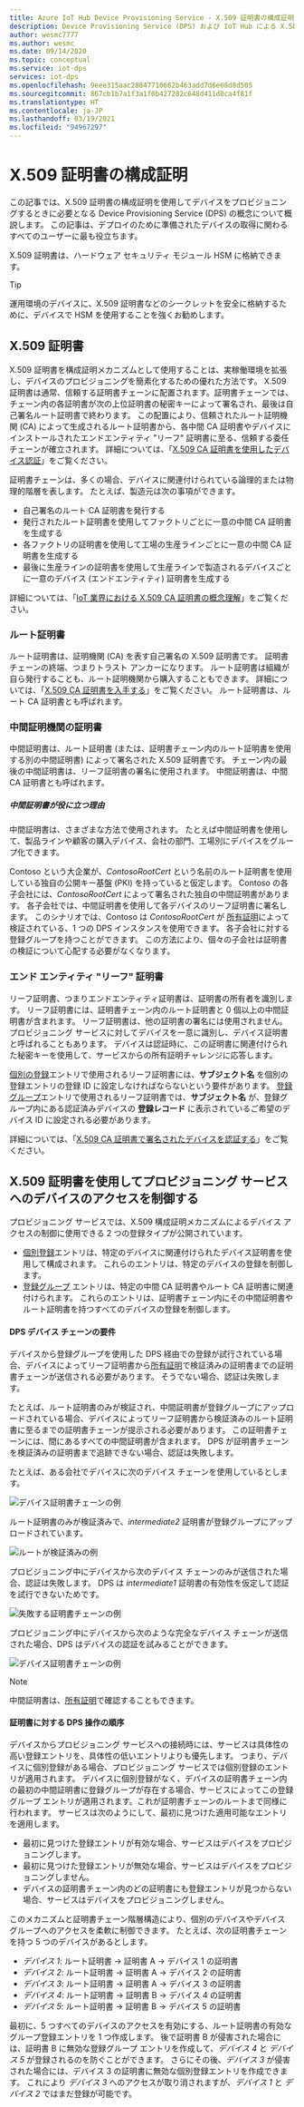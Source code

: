 ```yaml
---
title: Azure IoT Hub Device Provisioning Service - X.509 証明書の構成証明
description: Device Provisioning Service (DPS) および IoT Hub による X.509 証明書の構成証明の使用に固有の概念について説明します
author: wesmc7777
ms.author: wesmc
ms.date: 09/14/2020
ms.topic: conceptual
ms.service: iot-dps
services: iot-dps
ms.openlocfilehash: 9eee315aac28847710662b463add7d6e68d8d505
ms.sourcegitcommit: 867cb1b7a1f3a1f0b427282c648d411d0ca4f81f
ms.translationtype: HT
ms.contentlocale: ja-JP
ms.lasthandoff: 03/19/2021
ms.locfileid: "94967297"
---
```

# <a name="x509-certificate-attestation"></a>X.509 証明書の構成証明

この記事では、X.509 証明書の構成証明を使用してデバイスをプロビジョニングするときに必要となる Device Provisioning Service (DPS) の概念について概説します。 この記事は、デプロイのために準備されたデバイスの取得に関わるすべてのユーザーに最も役立ちます。

X.509 証明書は、ハードウェア セキュリティ モジュール HSM に格納できます。

> [!TIP]
> 運用環境のデバイスに、X.509 証明書などのシークレットを安全に格納するために、デバイスで HSM を使用することを強くお勧めします。


## <a name="x509-certificates"></a>X.509 証明書

X.509 証明書を構成証明メカニズムとして使用することは、実稼働環境を拡張し、デバイスのプロビジョニングを簡素化するための優れた方法です。 X.509 証明書は通常、信頼する証明書チェーンに配置されます。証明書チェーンでは、チェーン内の各証明書が次の上位証明書の秘密キーによって署名され、最後は自己署名ルート証明書で終わります。 この配置により、信頼されたルート証明機関 (CA) によって生成されるルート証明書から、各中間 CA 証明書やデバイスにインストールされたエンドエンティティ "リーフ" 証明書に至る、信頼する委任チェーンが確立されます。 詳細については、「[X.509 CA 証明書を使用したデバイス認証](../iot-hub/iot-hub-x509ca-overview.md)」をご覧ください。 

証明書チェーンは、多くの場合、デバイスに関連付けられている論理的または物理的階層を表します。 たとえば、製造元は次の事項ができます。
- 自己署名のルート CA 証明書を発行する
- 発行されたルート証明書を使用してファクトリごとに一意の中間 CA 証明書を生成する
- 各ファクトリの証明書を使用して工場の生産ラインごとに一意の中間 CA 証明書を生成する
- 最後に生産ラインの証明書を使用して生産ラインで製造されるデバイスごとに一意のデバイス (エンドエンティティ) 証明書を生成する 

詳細については、「[IoT 業界における X.509 CA 証明書の概念理解](../iot-hub/iot-hub-x509ca-concept.md)」をご覧ください。 

### <a name="root-certificate"></a>ルート証明書

ルート証明書は、証明機関 (CA) を表す自己署名の X.509 証明書です。 証明書チェーンの終端、つまりトラスト アンカーになります。 ルート証明書は組織が自ら発行することも、ルート証明機関から購入することもできます。 詳細については、「[X.509 CA 証明書を入手する](../iot-hub/iot-hub-security-x509-get-started.md#get-x509-ca-certificates)」をご覧ください。 ルート証明書は、ルート CA 証明書とも呼ばれます。

### <a name="intermediate-certificate"></a>中間証明機関の証明書

中間証明書は、ルート証明書 (または、証明書チェーン内のルート証明書を使用する別の中間証明書) によって署名された X.509 証明書です。 チェーン内の最後の中間証明書は、リーフ証明書の署名に使用されます。 中間証明書は、中間 CA 証明書とも呼ばれます。

##### <a name="why-are-intermediate-certs-useful"></a>中間証明書が役に立つ理由
中間証明書は、さまざまな方法で使用されます。 たとえば中間証明書を使用して、製品ラインや顧客の購入デバイス、会社の部門、工場別にデバイスをグループ化できます。 

Contoso という大企業が、*ContosoRootCert* という名前のルート証明書を使用している独自の公開キー基盤 (PKI) を持っていると仮定します。 Contoso の各子会社には、*ContosoRootCert* によって署名された独自の中間証明書があります。 各子会社では、中間証明書を使用して各デバイスのリーフ証明書に署名します。 このシナリオでは、Contoso は *ContosoRootCert* が [所有証明](./how-to-verify-certificates.md)によって検証されている、1 つの DPS インスタンスを使用できます。 各子会社に対する登録グループを持つことができます。 この方法により、個々の子会社は証明書の検証について心配する必要がなくなります。


### <a name="end-entity-leaf-certificate"></a>エンド エンティティ "リーフ" 証明書

リーフ証明書、つまりエンドエンティティ証明書は、証明書の所有者を識別します。 リーフ証明書には、証明書チェーン内のルート証明書と 0 個以上の中間証明書が含まれます。 リーフ証明書は、他の証明書の署名には使用されません。 プロビジョニング サービスに対してデバイスを一意に識別し、デバイス証明書と呼ばれることもあります。 デバイスは認証時に、この証明書に関連付けられた秘密キーを使用して、サービスからの所有証明チャレンジに応答します。

[個別の登録](./concepts-service.md#individual-enrollment)エントリで使用されるリーフ証明書には、**サブジェクト名** を個別の登録エントリの登録 ID に設定しなければならないという要件があります。 [登録グループ](./concepts-service.md#enrollment-group)エントリで使用されるリーフ証明書では、**サブジェクト名** が、登録グループ内にある認証済みデバイスの **登録レコード** に表示されているご希望のデバイス ID に設定される必要があります。

詳細については、「[X.509 CA 証明書で署名されたデバイスを認証する](../iot-hub/iot-hub-x509ca-overview.md#authenticating-devices-signed-with-x509-ca-certificates)」をご覧ください。

## <a name="controlling-device-access-to-the-provisioning-service-with-x509-certificates"></a>X.509 証明書を使用してプロビジョニング サービスへのデバイスのアクセスを制御する

プロビジョニング サービスでは、X.509 構成証明メカニズムによるデバイス アクセスの制御に使用できる 2 つの登録タイプが公開されています。  

- [個別登録](./concepts-service.md#individual-enrollment)エントリは、特定のデバイスに関連付けられたデバイス証明書を使用して構成されます。 これらのエントリは、特定のデバイスの登録を制御します。
- [登録グループ](./concepts-service.md#enrollment-group) エントリは、特定の中間 CA 証明書やルート CA 証明書に関連付けられます。 これらのエントリは、証明書チェーン内にその中間証明書やルート証明書を持つすべてのデバイスの登録を制御します。 

#### <a name="dps-device-chain-requirements"></a>DPS デバイス チェーンの要件

デバイスから登録グループを使用した DPS 経由での登録が試行されている場合、デバイスによってリーフ証明書から[所有証明](how-to-verify-certificates.md)で検証済みの証明書までの証明書チェーンが送信される必要があります。 そうでない場合、認証は失敗します。

たとえば、ルート証明書のみが検証され、中間証明書が登録グループにアップロードされている場合、デバイスによってリーフ証明書から検証済みのルート証明書に至るまでの証明書チェーンが提示される必要があります。 この証明書チェーンには、間にあるすべての中間証明書が含まれます。 DPS が証明書チェーンを検証済みの証明書まで追跡できない場合、認証は失敗します。

たとえば、ある会社でデバイスに次のデバイス チェーンを使用しているとします。

![デバイス証明書チェーンの例](./media/concepts-x509-attestation/example-device-cert-chain.png) 

ルート証明書のみが検証済みで、*intermediate2* 証明書が登録グループにアップロードされています。

![ルートが検証済みの例](./media/concepts-x509-attestation/example-root-verified.png) 

プロビジョニング中にデバイスから次のデバイス チェーンのみが送信された場合、認証は失敗します。 DPS は *intermediate1* 証明書の有効性を仮定して認証を試行できないためです。

![失敗する証明書チェーンの例](./media/concepts-x509-attestation/example-fail-cert-chain.png) 

プロビジョニング中にデバイスから次のような完全なデバイス チェーンが送信された場合、DPS はデバイスの認証を試みることができます。

![デバイス証明書チェーンの例](./media/concepts-x509-attestation/example-device-cert-chain.png) 




> [!NOTE]
> 中間証明書は、[所有証明](how-to-verify-certificates.md)で確認することもできます。


#### <a name="dps-order-of-operations-with-certificates"></a>証明書に対する DPS 操作の順序
デバイスからプロビジョニング サービスへの接続時には、サービスは具体性の高い登録エントリを、具体性の低いエントリよりも優先します。 つまり、デバイスに個別登録がある場合、プロビジョニング サービスでは個別登録のエントリが適用されます。 デバイスに個別登録がなく、デバイスの証明書チェーン内の最初の中間証明書に登録グループが存在する場合、サービスによってこの登録グループ エントリが適用されます。これが証明書チェーンのルートまで同様に行われます。 サービスは次のようにして、最初に見つけた適用可能なエントリを適用します。

- 最初に見つけた登録エントリが有効な場合、サービスはデバイスをプロビジョニングします。
- 最初に見つけた登録エントリが無効な場合、サービスはデバイスをプロビジョニングしません。  
- デバイスの証明書チェーン内のどの証明書にも登録エントリが見つからない場合、サービスはデバイスをプロビジョニングしません。 

このメカニズムと証明書チェーン階層構造により、個別のデバイスやデバイス グループへのアクセスを柔軟に制御できます。 たとえば、次の証明書チェーンを持つ 5 つのデバイスがあるとします。 

- *デバイス 1*: ルート証明書 -> 証明書 A -> デバイス 1 の証明書
- *デバイス 2*: ルート証明書 -> 証明書 A -> デバイス 2 の証明書
- *デバイス 3*: ルート証明書 -> 証明書 A -> デバイス 3 の証明書
- *デバイス 4*: ルート証明書 -> 証明書 B -> デバイス 4 の証明書
- *デバイス 5*: ルート証明書 -> 証明書 B -> デバイス 5 の証明書

最初に、5 つすべてのデバイスのアクセスを有効にする、ルート証明書の有効なグループ登録エントリを 1 つ作成します。 後で証明書 B が侵害された場合には、証明書 B に無効な登録グループ エントリを作成して、*デバイス 4* と *デバイス 5* が登録されるのを防ぐことができます。 さらにその後、*デバイス 3* が侵害された場合には、デバイス 3 の証明書に無効な個別登録エントリを作成できます。 これにより *デバイス 3* へのアクセスが取り消されますが、*デバイス 1* と *デバイス 2* ではまだ登録が可能です。